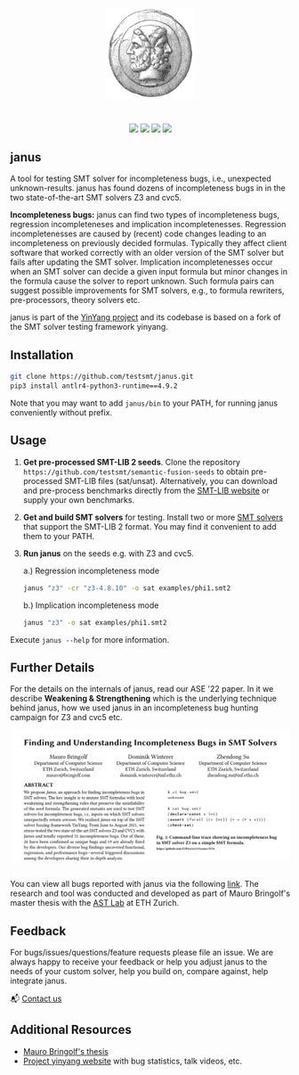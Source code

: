 <p align="center"><a><img width="160" alt="portfolio_view" align="center" src="misc/logo.png"></a></p>
</a></p>
<br>
<p align="center">
    <a href="https://github.com/testsmt/janus/actions" alt="Build status">
        <img src="https://github.com/testsmt/janus/workflows/ci/badge.svg" /></a>
    <a href="https://github.com/psf/black" alt="Documentation">
        <img src="https://img.shields.io/badge/code%20style-black-000000.svg" /></a>
    <a href="https://opensource.org/licenses/MIT" alt="License">
        <img src="https://img.shields.io/badge/License-MIT-yellow.svg" /></a>
    <a href="https://twitter.com/testsmtsolvers" alt="Social">
        <img src="https://img.shields.io/twitter/url?label=%40testsmtsolvers&style=social&url=https%3A%2F%2Ftwitter.com%2Ftestsmtsolvers" /></a>
</p>


janus
------------
A tool for testing SMT solver for incompleteness bugs, i.e., unexpected unknown-results. janus has found dozens of incompleteness bugs in in the two state-of-the-art SMT solvers Z3 and cvc5. 

**Incompleteness bugs:** janus can find two types of incompleteness bugs, regression incompleteneses and implication incompletenesses. Regression incompletenesses are caused by (recent) code changes leading to an incompleteness on previously decided formulas. Typically they affect client software that worked correctly with an older version of the SMT solver but fails after updating the SMT solver. Implication incompletenesses occur when an SMT solver can decide a given input formula but minor changes in the formula cause the solver to report unknown. Such formula pairs can suggest possible improvements for SMT solvers, e.g., to formula rewriters, pre-processors, theory solvers etc. 

janus is part of the [YinYang project](testsmt.github.io) and its codebase is based on a fork of the SMT solver testing framework yinyang.


Installation
-------------

``` bash                                                                           
git clone https://github.com/testsmt/janus.git
pip3 install antlr4-python3-runtime==4.9.2
``` 

Note that you may want to add `janus/bin` to your PATH, for running janus conveniently without prefix.  

Usage
------

1. **Get pre-processed SMT-LIB 2 seeds**. 
Clone the repository `https://github.com/testsmt/semantic-fusion-seeds` to obtain pre-processed SMT-LIB files (sat/unsat). Alternatively, you can download and pre-process benchmarks directly from the [SMT-LIB website](http://smtlib.cs.uiowa.edu/benchmarks.shtml) or supply your own benchmarks.

2. **Get and build SMT solvers** for testing. Install two or more [SMT solvers](http://smtlib.cs.uiowa.edu/solvers.shtml) that support the SMT-LIB 2 format. You may find it convenient to add them to your PATH.

3. **Run janus** on the seeds e.g. with Z3 and cvc5. 

    a.) Regression incompleteness mode  

    ```bash 
    janus "z3" -cr "z3-4.8.10" -o sat examples/phi1.smt2
    ```

    b.) Implication incompleteness mode 

    ```bash
    janus "z3" -o sat examples/phi1.smt2
    ```

Execute `janus --help` for more information.


Further Details
-------------

For the details on the internals of janus, read our ASE '22 paper. In it we describe **Weakening & Strengthening** which is the underlying technique behind janus, how we used janus in an incompleteness bug hunting campaign for Z3 and cvc5 etc.

<a href="https://testsmt.github.io/papers/bringolf-winterer-su-ase22.pdf">
    <img src="misc/paper_snapshot.png" width="700" alt="portfolio_view" align="center" />
</a>
<br /><br />

You can view all bugs reported with janus via the following [link](https://testsmt.github.io/janus.html). The research and tool was conducted and developed as part of Mauro Bringolf's master thesis with the [AST Lab](https://ast.ethz.ch/) at ETH Zurich. 

Feedback
---------
For bugs/issues/questions/feature requests please file an issue. We are always happy to receive your feedback or help you adjust janus to the needs of your custom solver, help you build on, compare against, help integrate janus.  

📬 [Contact us](https://yinyang.readthedocs.io/en/latest/building_on.html#contact)


Additional Resources
----------
- [Mauro Bringolf's thesis](https://www.research-collection.ethz.ch/handle/20.500.11850/507582)
- [Project yinyang website](https://testsmt.github.io/) with bug statistics, talk videos, etc.
